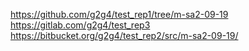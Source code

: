 https://github.com/g2g4/test_rep1/tree/m-sa2-09-19
https://gitlab.com/g2g4/test_rep3
https://bitbucket.org/g2g4/test_rep2/src/m-sa2-09-19/
